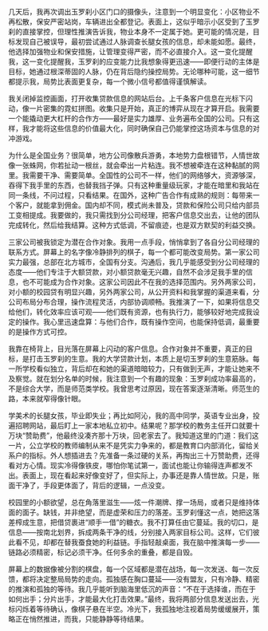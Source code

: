 几天后，我再次调出玉罗刹小区门口的摄像头，注意到一个明显变化：小区物业不再松散，保安严密站岗，车辆进出全都登记。表面上，这似乎暗示小区受到了玉罗刹的直接掌控，但理性推演告诉我，物业本身不一定属于她。更可能的情况是，目标发现自己被误导，最初尝试通过人脉调查长腿女孩的信息，却未能如愿。最终，他选择加强物业和保安措施，让管理变得严密，而不必直接介入。这一变化提醒我，这一变化提醒我，玉罗刹的应变能力比我想象得更迅速——即便行动的主体是目标，她通过根深蒂固的人脉，仍在背后隐约操控局势。无论哪种可能，这一细节都提示我，局势比表面更复杂，每一个微小信号都值得谨慎解读。

我关闭掉监控画面，打开收集贷款信息的网站后台。上千条客户信息在光标下闪动，像一片密集的霓虹拼图。收集只是开始，真正的博弈从现在才算开启。我需要一个能撬动更大杠杆的合作方——最好是实力雄厚、业务遍布全国的公司。只有这样，我才能将这些信息的价值最大化，同时确保自己仍能掌控这场资本与信息的对冲游戏。

为什么是全国业务？很简单，地方公司像散兵游勇，本地势力盘根错节，人情世故像一张蛛网，你若扯动一根丝，就会牵出一片粘连。我不想被牵连在这种黏腻的网里。我需要干净、需要简单。全国性的公司不一样，他们的网络够大，资源够深，吞得下我手里的东西，也替我挡子弹。只有这种重量级玩家，才能在暗里和我站在同一条线，不问过程，只看结果。在国外，这种广告合作有成熟的规则：每带来一个客户，就能拿到佣金。国内却不同，模式尚未普及，贷款和保险公司只给内部员工变相提成。我要做的，我只需找到分公司经理，把客户信息交出去，让他的团队完成转化，然后给我结算。这种方式低调，不留痕迹，也是双方默契的利益交换。

三家公司被我锁定为潜在合作对象。我用一点手段，悄悄拿到了各自分公司经理的联系方式。屏幕上的名字像冷静排列的棋子，每一个都可能改变局势。第一家公司实力最强，总部在北方城市，全国有分支。沟通后，我几乎能感受到分公司经理的态度——他们专注于大额贷款，对小额贷款毫无兴趣，自然不会涉足我手里的信息，也不可能成为合作对象。这家公司因此不在我的选择范围内。另外两家公司，对小额的校园贷有明显兴趣，另外两家公司，从公开资料和我掌握的渠道来看，分公司布局分布合理，操作流程灵活，内部协调顺畅。我推演了一下，如果将信息交给他们，转化效率应该可观——他们既有资源，也有执行力，能够较好地完成我设定的操作。我心里迅速盘算：与他们合作，既有操作空间，也能保持低调，最重要的是操作方式可控。

我靠在椅背上，目光落在屏幕上闪动的客户信息。合作对象并不重要，真正的目标，是打击玉罗刹的生意。我的大学贷款计划，本质上是切玉罗刹的生意筋脉。每一所学校看似独立，背后却在和她的渠道暗暗较力，只有做到无声，才能让她来不及察觉。就在划分名单的时候，我注意到一个有趣的现象：玉罗刹成功率最高的，不是综合大学，而是师范类学校。我曾思考过原因，现在答案逐渐清晰。师范生的路，本来就窄得像针眼。

学美术的长腿女孩，毕业即失业；再比如阿沁，我的高中同学，英语专业出身，投遍招聘网站，最后盯上一家本地私立初中。结果呢？那学校的教务主任开口就要十万块“赞助费”，他最终没凑齐那十万块，回老家去了。我知道这里的门道：我们这一片，公立学校的教师编制从来不是凭实力争来的，都是教育口内部消化，留给关系户的指标。外人想插进去？先准备一条过硬的关系，再掏出三十万赞助费，还得看对方心情。现实冷得像铁皮，哪怕你笔试第一，面试也能让你输得连声都发不出。表面上，现在看起来好像变好了，但实际上，办事还是靠人情世故。只是，账面干净了，手段更体面了，背后的逻辑，一点没变。

校园里的小额欲望，总在角落里滋生——炫一件潮牌、撑一场局，或者只是维持体面的面子。缺钱，并非绝望，而是虚荣和压力的落差。玉罗刹懂这一点，她把这落差榨成生意，把借贷裹进“顺手一借”的糖衣。我不打算任由它蔓延。我的切口，是信息——按南北划界，拆成两条干净的线，分别接入两家目标公司。这样，它们彼此看不见，却都在替我蚕食她的利益链。手指轻敲桌面，我在脑中推演每一步——链路必须精密，标记必须干净。任何多余的重叠，都是自毁。

屏幕上的数据像被分割的棋盘，每一个区域都是潜在战场，每一次发送、每一次反馈，都将决定整局局势的走向。孤独感在胸口蔓延——没有盟友，只有冷静、精密的推演和孤独的等待。我几乎能听到脑海里低沉的声音：“不在于选择谁，而在于如何出手；分片出手，才能最大化打击效果。”最终，我将两部分信息发送出去，光标闪烁着等待确认，像棋子悬在半空。冷光下，我孤独地注视着局势缓缓展开，策略正在悄然推进，而我，只能静静等待结果。